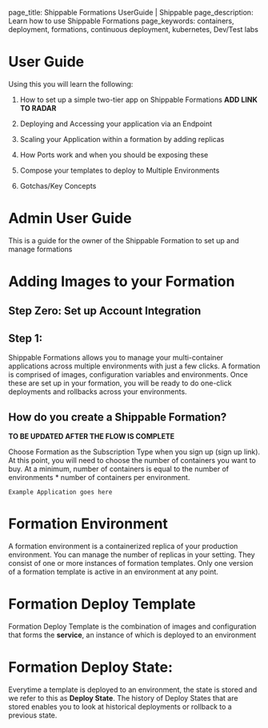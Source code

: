 page_title: Shippable Formations UserGuide | Shippable
page_description: Learn how to use Shippable Formations
page_keywords: containers, deployment, formations, continuous deployment, kubernetes, Dev/Test labs

# User Guide

Using this you will learn the following:

1. How to set up a simple two-tier app on Shippable Formations
**ADD LINK TO RADAR**

2. Deploying and Accessing your application via an Endpoint
3. Scaling your Application within a formation by adding replicas
4. How Ports work and when you should be exposing these
5. Compose your templates to deploy to Multiple Environments
6. Gotchas/Key Concepts


# Admin User Guide

This is a guide for the owner of the Shippable Formation to set up and manage formations


# Adding Images to your Formation

## Step Zero: Set up Account Integration

## Step 1:
Shippable Formations allows you to manage your multi-container applications across multiple
environments with just a few clicks.
A formation is comprised of images, configuration variables and environments. Once these are set up
in your formation, you will be ready to do one-click deployments and rollbacks across your environments.


## How do you create a Shippable Formation?



**TO BE UPDATED AFTER THE FLOW IS COMPLETE**

Choose Formation as the Subscription Type when you sign up (sign up link).
At this point, you will need to choose the number of containers you want to buy. At a minimum,
number of containers is equal to the number of environments * number of containers per environment.

```Example Application goes here```

# Formation Environment

A formation environment is a containerized replica of your production environment. You can manage
the number of replicas in your setting. They consist of one or more instances of formation templates.
Only one version of a formation template is active in an environment at any point.

# Formation Deploy Template

Formation Deploy Template is the combination of images and configuration that forms the **service**, an instance of which is deployed
to an environment

# Formation Deploy State:

Everytime a template is deployed to an environment, the state is stored and we refer to this as **Deploy State**. The history of Deploy States
that are stored enables you to look at historical deployments or rollback to a previous state.

